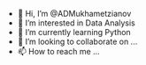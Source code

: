 - 👋 Hi, I’m @ADMukhametzianov
- 👀 I’m interested in Data Analysis
- 🌱 I’m currently learning Python
- 💞️ I’m looking to collaborate on ...
- 📫 How to reach me ...

<!---
ADMukhametzianov/ADMukhametzianov is a ✨ special ✨ repository because its `README.md` (this file) appears on your GitHub profile.
You can click the Preview link to take a look at your changes.
--->
